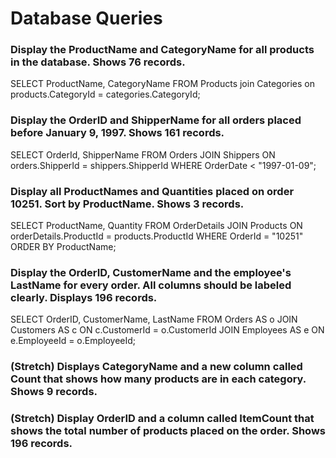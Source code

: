 # Database Queries

### Display the ProductName and CategoryName for all products in the database. Shows 76 records.
<answer/>SELECT ProductName, CategoryName FROM Products join Categories on products.CategoryId = categories.CategoryId;

### Display the OrderID and ShipperName for all orders placed before January 9, 1997. Shows 161 records.
<answer/>SELECT OrderId, ShipperName FROM Orders JOIN Shippers ON orders.ShipperId = shippers.ShipperId WHERE OrderDate < "1997-01-09";

### Display all ProductNames and Quantities placed on order 10251. Sort by ProductName. Shows 3 records.
<answer/>SELECT ProductName, Quantity FROM OrderDetails JOIN Products ON orderDetails.ProductId = products.ProductId WHERE OrderId = "10251" ORDER BY ProductName;

### Display the OrderID, CustomerName and the employee's LastName for every order. All columns should be labeled clearly. Displays 196 records.
<answer/>SELECT OrderID, CustomerName, LastName FROM Orders AS o JOIN Customers AS c ON c.CustomerId = o.CustomerId JOIN Employees AS e ON e.EmployeeId = o.EmployeeId;

### (Stretch) Displays CategoryName and a new column called Count that shows how many products are in each category. Shows 9 records.
### (Stretch) Display OrderID and a column called ItemCount that shows the total number of products placed on the order. Shows 196 records.
